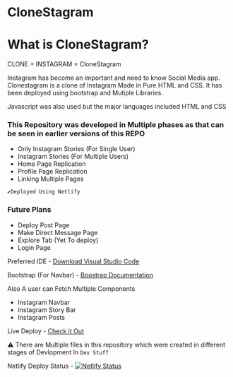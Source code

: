 <h1>CloneStagram</h1>

<h1>What is CloneStagram?</h1>

<p>CLONE + INSTAGRAM = CloneStagram</p>

<p>
Instagram has become an important and need to know Social Media app. 
Clonestagram is a clone of Instagram Made in Pure HTML and CSS. 
It has been deployed using bootstrap and Mutiple Libraries. 

Javascript was also used but the major languages included HTML and CSS 
</p>

<h3>This Repository was developed in Multiple phases as that can be seen in earlier versions of this REPO</h3>

<ul>
<li>Only Instagram Stories (For Single User) </li>
<li>Instagram Stories (For Multiple Users) </li>
<li>Home Page Replication</li>
<li>Profile Page Replication</li>
<li>Linking Multiple Pages </li>
</ul>

`✔️Deployed Using Netlify`

<h3>Future Plans</h3>
<ul>
<li>Deploy Post Page</li>
<li>Make Direct Message Page</li>
<li>Explore Tab (Yet To deploy)</li>
<li>Login Page</li>
</ul>

Preferred IDE - <a href="https://code.visualstudio.com/download">Download Visual Studio Code</a>

Bootstrap (For Navbar) - <a href ="https://getbootstrap.com/">Boostrap Documentation</a>


Also A user can Fetch Multiple Components 

<ul>
<li>Instagram Navbar</li>
<li>Instagram Story Bar</li>
<li>Instagram Posts</li>
</ul>

Live Deploy - <a href="https://theclonestagram.netlify.app/">Check it Out</a>

⚠️ There are Multiple files in this repository which were created in different stages of Devlopment In `Dev Stuff`

Netlify Deploy Status -  [![Netlify Status](https://api.netlify.com/api/v1/badges/af849c3a-db01-49d6-b8c6-bd763c96dfe4/deploy-status)](https://app.netlify.com/sites/theclonestagram/deploys)


